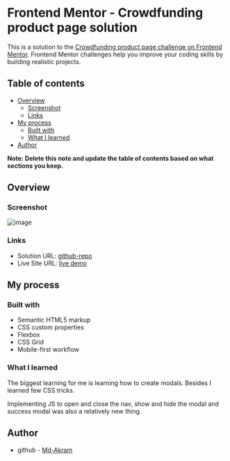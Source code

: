 # Frontend Mentor - Crowdfunding product page solution

This is a solution to the [Crowdfunding product page challenge on Frontend Mentor](https://www.frontendmentor.io/challenges/crowdfunding-product-page-7uvcZe7ZR). Frontend Mentor challenges help you improve your coding skills by building realistic projects.

## Table of contents

- [Overview](#overview)
  - [Screenshot](#screenshot)
  - [Links](#links)
- [My process](#my-process)
  - [Built with](#built-with)
  - [What I learned](#what-i-learned)
- [Author](#author)

**Note: Delete this note and update the table of contents based on what sections you keep.**

## Overview

### Screenshot

![image](https://{prnt.sc/1qj2s08})

### Links

- Solution URL: [github-repo](https://github.com/Md-Akram/crowdfundingProductPage)
- Live Site URL: [live demo](https://md-akram.github.io/crowdfundingProductPage)

## My process

### Built with

- Semantic HTML5 markup
- CSS custom properties
- Flexbox
- CSS Grid
- Mobile-first workflow

### What I learned

The biggest learning for me is learning how to create modals. Besides I learned few CSS tricks.

Implementing JS to open and close the nav, show and hide the modal and success modal was also a relatively new thing.

## Author

- github - [Md-Akram](https://github.com/Md-Akram)

